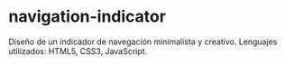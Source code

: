 # navigation-indicator
Diseño de un indicador de navegación minimalista y creativo. Lenguajes utilizados: HTML5, CSS3, JavaScript.
